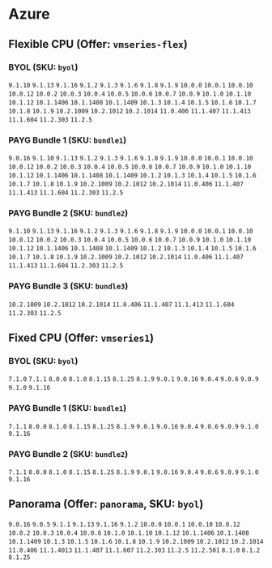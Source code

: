 
# Azure

## Flexible CPU (Offer: `vmseries-flex`)

### BYOL (SKU: `byol`)
`9.1.10` `9.1.13` `9.1.16` `9.1.2` `9.1.3` `9.1.6` `9.1.8` `9.1.9` `10.0.0` `10.0.1` `10.0.10` `10.0.12` `10.0.2` `10.0.3` `10.0.4` `10.0.5` `10.0.6` `10.0.7` `10.0.9` `10.1.0` `10.1.10` `10.1.12` `10.1.1406` `10.1.1408` `10.1.1409` `10.1.3` `10.1.4` `10.1.5` `10.1.6` `10.1.7` `10.1.8` `10.1.9` `10.2.1009` `10.2.1012` `10.2.1014` `11.0.406` `11.1.407` `11.1.413` `11.1.604` `11.2.303` `11.2.5` 
### PAYG Bundle 1 (SKU: `bundle1`)
`9.0.16` `9.1.10` `9.1.13` `9.1.2` `9.1.3` `9.1.6` `9.1.8` `9.1.9` `10.0.0` `10.0.1` `10.0.10` `10.0.12` `10.0.2` `10.0.3` `10.0.4` `10.0.5` `10.0.6` `10.0.7` `10.0.9` `10.1.0` `10.1.10` `10.1.12` `10.1.1406` `10.1.1408` `10.1.1409` `10.1.2` `10.1.3` `10.1.4` `10.1.5` `10.1.6` `10.1.7` `10.1.8` `10.1.9` `10.2.1009` `10.2.1012` `10.2.1014` `11.0.406` `11.1.407` `11.1.413` `11.1.604` `11.2.303` `11.2.5` 
### PAYG Bundle 2 (SKU: `bundle2`)
`9.1.10` `9.1.13` `9.1.16` `9.1.2` `9.1.3` `9.1.6` `9.1.8` `9.1.9` `10.0.0` `10.0.1` `10.0.10` `10.0.12` `10.0.2` `10.0.3` `10.0.4` `10.0.5` `10.0.6` `10.0.7` `10.0.9` `10.1.0` `10.1.10` `10.1.12` `10.1.1406` `10.1.1408` `10.1.1409` `10.1.2` `10.1.3` `10.1.4` `10.1.5` `10.1.6` `10.1.7` `10.1.8` `10.1.9` `10.2.1009` `10.2.1012` `10.2.1014` `11.0.406` `11.1.407` `11.1.413` `11.1.604` `11.2.303` `11.2.5` 
### PAYG Bundle 3 (SKU: `bundle3`)
`10.2.1009` `10.2.1012` `10.2.1014` `11.0.406` `11.1.407` `11.1.413` `11.1.604` `11.2.303` `11.2.5` 
## Fixed CPU (Offer: `vmseries1`)

### BYOL (SKU: `byol`)
`7.1.0` `7.1.1` `8.0.0` `8.1.0` `8.1.15` `8.1.25` `8.1.9` `9.0.1` `9.0.16` `9.0.4` `9.0.6` `9.0.9` `9.1.0` `9.1.16` 
### PAYG Bundle 1 (SKU: `bundle1`)
`7.1.1` `8.0.0` `8.1.0` `8.1.15` `8.1.25` `8.1.9` `9.0.1` `9.0.16` `9.0.4` `9.0.6` `9.0.9` `9.1.0` `9.1.16` 
### PAYG Bundle 2 (SKU: `bundle2`)
`7.1.1` `8.0.0` `8.1.0` `8.1.15` `8.1.25` `8.1.9` `9.0.1` `9.0.16` `9.0.4` `9.0.6` `9.0.9` `9.1.0` `9.1.16` 

## Panorama (Offer: `panorama`, SKU: `byol`)
`9.0.16` `9.0.5` `9.1.1` `9.1.13` `9.1.16` `9.1.2` `10.0.0` `10.0.1` `10.0.10` `10.0.12` `10.0.2` `10.0.3` `10.0.4` `10.0.6` `10.1.0` `10.1.10` `10.1.12` `10.1.1406` `10.1.1408` `10.1.1409` `10.1.3` `10.1.5` `10.1.6` `10.1.8` `10.1.9` `10.2.1009` `10.2.1012` `10.2.1014` `11.0.406` `11.1.4013` `11.1.407` `11.1.607` `11.2.303` `11.2.5` `11.2.501` `8.1.0` `8.1.2` `8.1.25` 
